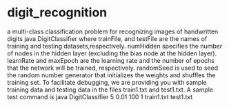 # digit_recognition
a multi-class classification problem for recognizing images of handwritten digits
java DigitClassifier <numHidden> <learnRate> <maxEpoch> <randomSeed><trainFile> <testFile>
where trainFile, and testFile are the names of training and testing datasets,respectively. 
numHidden specifies the number of nodes in the hidden layer (excluding the bias node at the hidden layer). 
learnRate and maxEpoch are the learning rate and the number of epochs that the network will be trained, respectively.
randomSeed is used to seed the random number generator that initializes the weights and shuffles the training set.
To facilitate debugging, we are providing you with sample training data and testing data in the files train1.txt and test1.txt.
A sample test command is
java DigitClassifier 5 0.01 100 1 train1.txt test1.txt
